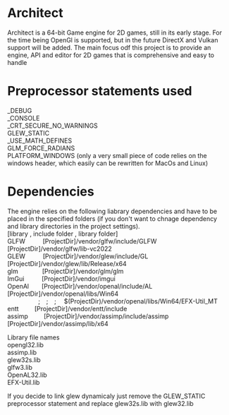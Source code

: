# Architect

Architect is a 64-bit Game engine for 2D games, still in its early stage.
For the time being OpenGl is supported, but in the future DirectX and Vulkan support will be added.
The main focus odf this project is to provide an engine, API and editor for 2D games that is comprehensive and easy to handle 

# Preprocessor statements used
_DEBUG<br />
_CONSOLE<br />
_CRT_SECURE_NO_WARNINGS<br />
GLEW_STATIC<br />
_USE_MATH_DEFINES<br />
GLM_FORCE_RADIANS<br />
PLATFORM_WINDOWS (only a very small piece of code relies on the windows header, which easily can be rewritten for MacOs and Linux)<br />

# Dependencies
The engine relies on the following liabrary dependencies and have to be placed in 
the specified folders (if you don't want to chnage dependency and library directories in the project settings).<br />
[library , include folder , library folder]<br />
GLFW &emsp;&emsp;&nbsp;   [ProjectDir]/vendor/glfw/include/GLFW &emsp; [ProjectDir]/vendor/glfw/lib-vc2022<br />
GLEW &emsp;&emsp;&nbsp;   [ProjectDir]/vendor/glew/include/GL &emsp; &emsp; [ProjectDir]/vendor/glew/lib/Release/x64<br />
glm  &emsp;&emsp;&ensp;&nbsp;&nbsp;&nbsp;  [ProjectDir]/vendor/glm/glm<br />
ImGui &emsp;&emsp;&nbsp;  [ProjectDir]/vendor/imgui<br />
OpenAl &emsp;&ensp;  [ProjectDir]/vendor/openal/include/AL &emsp; [ProjectDir]/vendor/openal/libs/Win64 <br /> 
&emsp;&emsp;&emsp;&emsp;&emsp;;&emsp;;&emsp;;&emsp; $(ProjectDir)/vendor/openal/libs/Win64/EFX-Util_MT<br />
entt &emsp;&emsp;     [ProjectDir]/vendor/entt/include<br />
assimp &emsp;&emsp;    [ProjectDir]/vendor/assimp/include/assimp &emsp; [ProjectDir]/vendor/assimp/lib/x64<br />

Library file names<br />
opengl32.lib<br />
assimp.lib<br />
glew32s.lib<br />
glfw3.lib<br />
OpenAL32.lib<br />
EFX-Util.lib<br />

If you decide to link glew dynamicaly just remove the GLEW_STATIC preprocessor statement and replace glew32s.lib with glew32.lib
